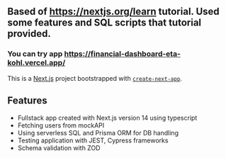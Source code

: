 ## Based of https://nextjs.org/learn tutorial. Used some features and SQL scripts that tutorial provided.

### You can try app https://financial-dashboard-eta-kohl.vercel.app/
This is a [Next.js](https://nextjs.org/) project bootstrapped with [`create-next-app`](https://github.com/vercel/next.js/tree/canary/packages/create-next-app).

## Features
- Fullstack app created with Next.js version 14 using typescript
- Fetching users from mockAPI
- Using serverless SQL and Prisma ORM for DB handling
- Testing application with JEST, Cypress frameworks
- Schema validation with ZOD
